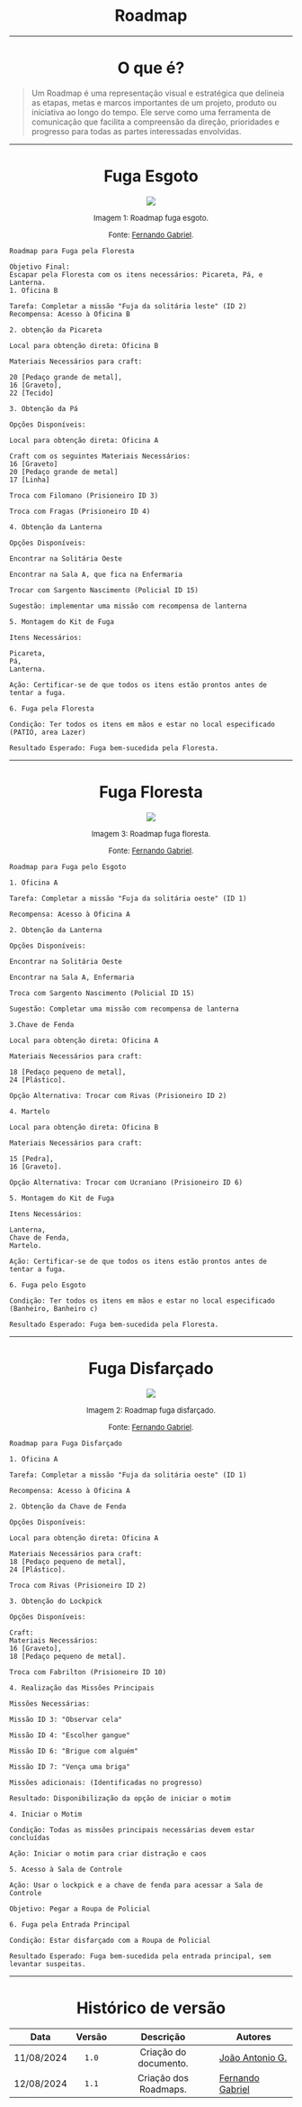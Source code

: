 <center>

# Roadmap

</center>

---
<center>

# O que é?

</center>

> Um Roadmap é uma representação visual e estratégica que delineia as etapas, metas e marcos importantes de um projeto, produto ou iniciativa ao longo do tempo. Ele serve como uma ferramenta de comunicação que facilita a compreensão da direção, prioridades e progresso para todas as partes interessadas envolvidas.

----

<center>

# Fuga Esgoto

</center>

<div align="center">
<div align="center"><img src= "https://raw.githubusercontent.com/SBD1/2024.1-Prison-Trading/Pages/docs/assets/RM-ESGO.jpg?raw=true"/></div>
</div>

<font size="2"><p style="text-align: center">Imagem 1: Roadmap fuga esgoto.</p></font>
<font size="2"><p style="text-align: center">Fonte: [Fernando Gabriel](https://github.com/show-dawn).</p></font>


````
Roadmap para Fuga pela Floresta

Objetivo Final:
Escapar pela Floresta com os itens necessários: Picareta, Pá, e Lanterna.
1. Oficina B 

Tarefa: Completar a missão "Fuja da solitária leste" (ID 2)
Recompensa: Acesso à Oficina B

2. obtenção da Picareta

Local para obtenção direta: Oficina B

Materiais Necessários para craft:

20 [Pedaço grande de metal],
16 [Graveto],
22 [Tecido]

3. Obtenção da Pá

Opções Disponíveis:

Local para obtenção direta: Oficina A

Craft com os seguintes Materiais Necessários:
16 [Graveto]
20 [Pedaço grande de metal]
17 [Linha]

Troca com Filomano (Prisioneiro ID 3)

Troca com Fragas (Prisioneiro ID 4)

4. Obtenção da Lanterna

Opções Disponíveis:

Encontrar na Solitária Oeste

Encontrar na Sala A, que fica na Enfermaria

Trocar com Sargento Nascimento (Policial ID 15)

Sugestão: implementar uma missão com recompensa de lanterna

5. Montagem do Kit de Fuga

Itens Necessários:

Picareta,
Pá,
Lanterna.

Ação: Certificar-se de que todos os itens estão prontos antes de tentar a fuga.

6. Fuga pela Floresta

Condição: Ter todos os itens em mãos e estar no local especificado (PATIO, area Lazer)

Resultado Esperado: Fuga bem-sucedida pela Floresta.
````


---

<center>

# Fuga Floresta

</center>

<div align="center">
<div align="center"><img src= "https://raw.githubusercontent.com/SBD1/2024.1-Prison-Trading/Pages/docs/assets/RM-FLOR.jpg?raw=true"/></div>
</div>

<font size="2"><p style="text-align: center">Imagem 3: Roadmap fuga floresta.</p></font>
<font size="2"><p style="text-align: center">Fonte: [Fernando Gabriel](https://github.com/show-dawn).</p></font>


````
Roadmap para Fuga pelo Esgoto

1. Oficina A 

Tarefa: Completar a missão "Fuja da solitária oeste" (ID 1)

Recompensa: Acesso à Oficina A

2. Obtenção da Lanterna

Opções Disponíveis:

Encontrar na Solitária Oeste

Encontrar na Sala A, Enfermaria

Troca com Sargento Nascimento (Policial ID 15)

Sugestão: Completar uma missão com recompensa de lanterna

3.Chave de Fenda

Local para obtenção direta: Oficina A

Materiais Necessários para craft:

18 [Pedaço pequeno de metal],
24 [Plástico].

Opção Alternativa: Trocar com Rivas (Prisioneiro ID 2)

4. Martelo

Local para obtenção direta: Oficina B

Materiais Necessários para craft:

15 [Pedra],
16 [Graveto].

Opção Alternativa: Trocar com Ucraniano (Prisioneiro ID 6)

5. Montagem do Kit de Fuga

Itens Necessários:

Lanterna,
Chave de Fenda,
Martelo.

Ação: Certificar-se de que todos os itens estão prontos antes de tentar a fuga.

6. Fuga pelo Esgoto

Condição: Ter todos os itens em mãos e estar no local especificado (Banheiro, Banheiro c)

Resultado Esperado: Fuga bem-sucedida pela Floresta.
````

---

<center>

# Fuga Disfarçado

</center>

<div align="center">
<div align="center"><img src= "https://raw.githubusercontent.com/SBD1/2024.1-Prison-Trading/Pages/docs/assets/RM-DISF.jpg?raw=true"/></div>
</div>

<font size="2"><p style="text-align: center">Imagem 2: Roadmap fuga disfarçado.</p></font>
<font size="2"><p style="text-align: center">Fonte: [Fernando Gabriel](https://github.com/show-dawn).</p></font>


````
Roadmap para Fuga Disfarçado

1. Oficina A 

Tarefa: Completar a missão "Fuja da solitária oeste" (ID 1)

Recompensa: Acesso à Oficina A

2. Obtenção da Chave de Fenda

Opções Disponíveis:

Local para obtenção direta: Oficina A

Materiais Necessários para craft:
18 [Pedaço pequeno de metal],
24 [Plástico].

Troca com Rivas (Prisioneiro ID 2)

3. Obtenção do Lockpick

Opções Disponíveis:

Craft:
Materiais Necessários:
16 [Graveto],
18 [Pedaço pequeno de metal].

Troca com Fabrilton (Prisioneiro ID 10)

4. Realização das Missões Principais

Missões Necessárias:

Missão ID 3: "Observar cela"

Missão ID 4: "Escolher gangue"

Missão ID 6: "Brigue com alguém"

Missão ID 7: "Vença uma briga"

Missões adicionais: (Identificadas no progresso)

Resultado: Disponibilização da opção de iniciar o motim

4. Iniciar o Motim

Condição: Todas as missões principais necessárias devem estar concluídas

Ação: Iniciar o motim para criar distração e caos

5. Acesso à Sala de Controle

Ação: Usar o lockpick e a chave de fenda para acessar a Sala de Controle

Objetivo: Pegar a Roupa de Policial

6. Fuga pela Entrada Principal

Condição: Estar disfarçado com a Roupa de Policial

Resultado Esperado: Fuga bem-sucedida pela entrada principal, sem levantar suspeitas.
````

---

<center>

# Histórico de versão

</center>

<div style="margin: 0 auto; width: fit-content;">

|    Data    | Versão |       Descrição       | Autores                                          |
|:----------:|:------:|:---------------------:|--------------------------------------------------|
| 11/08/2024 | `1.0`  | Criação do documento. | [João Antonio G.](https://github.com/joaoseisei) |
| 12/08/2024 | `1.1`  | Criação dos Roadmaps. | [Fernando Gabriel](https://github.com/show-dawn) |

</div>